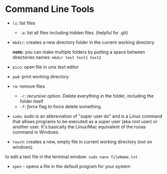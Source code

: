 # Command Line Tools

- `ls`: list files 
    -   `-a`: list all files including hidden files.  (helpful for .git)

- `mkdir`: creates a new directory folder in the current working directory  
    
    **note:** you can make multiple folders by putting a space between directories names: `mkdir test test1 test2`

- `pico`: open file in unix text editor

- `pwd`: print working directory

- `rm`: remove files
    - `-r`: _recursive_ option.  Delete everything in the folder, including the folder itself
    - `-f`: _force_ flag to force delete something

- `sudo`: sudo is an abbreviation of "super user do" and is a Linux command that allows programs to be executed as a super user (aka root user) or another user. It's basically the Linux/Mac equivalent of the runas command in Windows.

- `touch`: creates a new, empty file in current working directory (not on windows)

to edit a text file in the terminal window:  `sudo nano fileName.txt`

- `open` - opens a file in the default program for your system